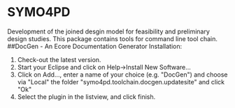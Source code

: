 # SYMO4PD
Development of the joined desgin model for feasibility and preliminary design studies. This package contains tools for command line tool chain.
##DocGen - An Ecore Documentation Generator
Installation:
1. Check-out the latest version.
2. Start your Eclipse and click on Help->Install New Software...
3. Click on Add..., enter a name of your choice (e.g. "DocGen") and choose via "Local" the folder "symo4pd.toolchain.docgen.updatesite" and click "Ok"
4. Select the plugin in the listview, and click finish.